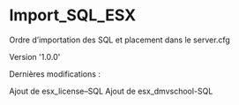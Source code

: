 # Import_SQL_ESX
Ordre d’importation des SQL et placement dans le server.cfg

Version '1.0.0'

Dernières modifications :


Ajout de esx_license–SQL
Ajout de esx_dmvschool-SQL
